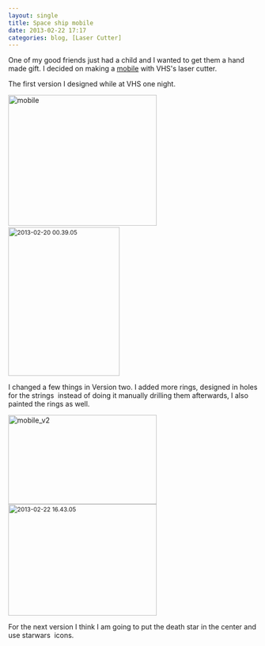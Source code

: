 ```yaml
---
layout: single
title: Space ship mobile 
date: 2013-02-22 17:17
categories: blog, [Laser Cutter]
---
```

One of my good friends just had a child and I wanted to get them a hand made gift. I decided on making a <a href="http://en.wikipedia.org/wiki/Mobile_(sculpture)">mobile</a> with VHS's laser cutter.

The first version I designed while at VHS one night.

<a href="/public/uploads/2013/02/mobile.png"><img class="alignnone size-medium wp-image-3175" alt="mobile" src="/public/uploads/2013/02/mobile-300x264.png" width="300" height="264" /></a> <img class="alignnone size-medium wp-image-3176" style="font-size: 12px; line-height: 18px;" alt="2013-02-20 00.39.05" src="/public/uploads/2013/02/2013-02-20-00.39.05-225x300.jpg" width="225" height="300" />

I changed a few things in Version two. I added more rings, designed in holes for the strings  instead of doing it manually drilling them afterwards, I also painted the rings as well.

<a href="/public/uploads/2013/02/mobile_v2.png"><img alt="mobile_v2" src="/public/uploads/2013/02/mobile_v2-300x180.png" width="300" height="180" /></a><img class="alignnone size-medium wp-image-3177" style="font-size: 12px; line-height: 18px;" alt="2013-02-22 16.43.05" src="/public/uploads/2013/02/2013-02-22-16.43.05-300x225.jpg" width="300" height="225" />

For the next version I think I am going to put the death star in the center and use starwars  icons.
